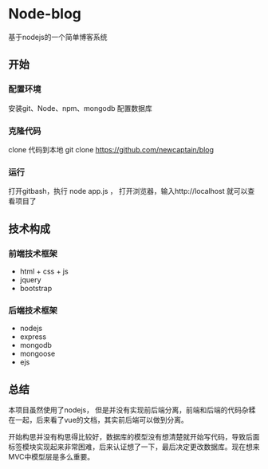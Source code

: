 # Node-blog
基于nodejs的一个简单博客系统
## 开始
### 配置环境
安装git、Node、npm、mongodb
配置数据库
### 克隆代码
clone 代码到本地    git clone https://github.com/newcaptain/blog
### 运行
打开gitbash，执行  node app.js ， 打开浏览器，输入http://localhost 就可以查看项目了
## 技术构成
### 前端技术框架
* html + css + js
* jquery 
* bootstrap
### 后端技术框架
* nodejs
* express
* mongodb
* mongoose
* ejs
## 总结

本项目虽然使用了nodejs， 但是并没有实现前后端分离，前端和后端的代码杂糅在一起，后来看了vue的文档，其实前后端可以做到分离。

开始构思并没有构思得比较好，数据库的模型没有想清楚就开始写代码，导致后面标签模块实现起来非常困难，后来认证想了一下，最后决定更改数据库。现在想来MVC中模型层是多么重要。
